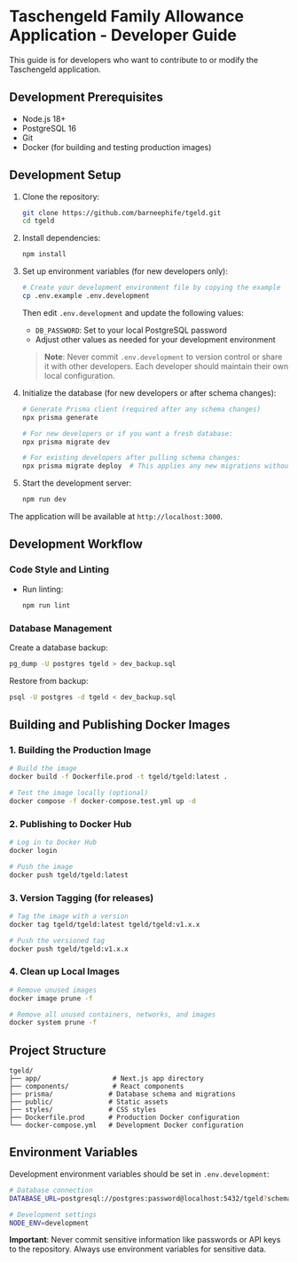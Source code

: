 # Taschengeld Family Allowance Application - Developer Guide

This guide is for developers who want to contribute to or modify the Taschengeld application.

## Development Prerequisites

- Node.js 18+
- PostgreSQL 16
- Git
- Docker (for building and testing production images)

## Development Setup

1. Clone the repository:

   ```bash
   git clone https://github.com/barneephife/tgeld.git
   cd tgeld
   ```

2. Install dependencies:

   ```bash
   npm install
   ```

3. Set up environment variables (for new developers only):

   ```bash
   # Create your development environment file by copying the example
   cp .env.example .env.development
   ```

   Then edit `.env.development` and update the following values:

   - `DB_PASSWORD`: Set to your local PostgreSQL password
   - Adjust other values as needed for your development environment

   > **Note**: Never commit `.env.development` to version control or share it with other developers. Each developer should maintain their own local configuration.

4. Initialize the database (for new developers or after schema changes):

   ```bash
   # Generate Prisma client (required after any schema changes)
   npx prisma generate

   # For new developers or if you want a fresh database:
   npx prisma migrate dev

   # For existing developers after pulling schema changes:
   npx prisma migrate deploy  # This applies any new migrations without resetting the database
   ```

5. Start the development server:
   ```bash
   npm run dev
   ```

The application will be available at `http://localhost:3000`.

## Development Workflow

### Code Style and Linting

- Run linting:
  ```bash
  npm run lint
  ```

### Database Management

Create a database backup:

```bash
pg_dump -U postgres tgeld > dev_backup.sql
```

Restore from backup:

```bash
psql -U postgres -d tgeld < dev_backup.sql
```

## Building and Publishing Docker Images

### 1. Building the Production Image

```bash
# Build the image
docker build -f Dockerfile.prod -t tgeld/tgeld:latest .

# Test the image locally (optional)
docker compose -f docker-compose.test.yml up -d
```

### 2. Publishing to Docker Hub

```bash
# Log in to Docker Hub
docker login

# Push the image
docker push tgeld/tgeld:latest
```

### 3. Version Tagging (for releases)

```bash
# Tag the image with a version
docker tag tgeld/tgeld:latest tgeld/tgeld:v1.x.x

# Push the versioned tag
docker push tgeld/tgeld:v1.x.x
```

### 4. Clean up Local Images

```bash
# Remove unused images
docker image prune -f

# Remove all unused containers, networks, and images
docker system prune -f
```

## Project Structure

```
tgeld/
├── app/                  # Next.js app directory
├── components/           # React components
├── prisma/              # Database schema and migrations
├── public/              # Static assets
├── styles/              # CSS styles
├── Dockerfile.prod      # Production Docker configuration
└── docker-compose.yml   # Development Docker configuration
```

## Environment Variables

Development environment variables should be set in `.env.development`:

```bash
# Database connection
DATABASE_URL=postgresql://postgres:password@localhost:5432/tgeld?schema=public

# Development settings
NODE_ENV=development
```

**Important**: Never commit sensitive information like passwords or API keys to the repository. Always use environment variables for sensitive data.
